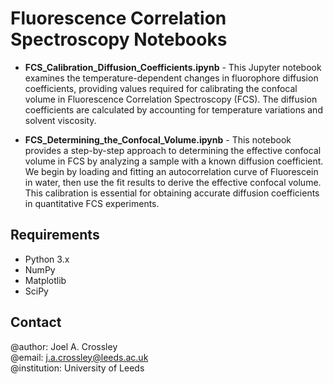 # Fluorescence Correlation Spectroscopy Notebooks

- **FCS_Calibration_Diffusion_Coefficients.ipynb** - This Jupyter notebook examines the temperature-dependent changes in fluorophore diffusion coefficients, providing values required for calibrating the confocal volume in Fluorescence Correlation Spectroscopy (FCS). The diffusion coefficients are calculated by accounting for temperature variations and solvent viscosity.

- **FCS_Determining_the_Confocal_Volume.ipynb** - This notebook provides a step-by-step approach to determining the effective confocal volume in FCS by analyzing a sample with a known diffusion coefficient. We begin by loading and fitting an autocorrelation curve of Fluorescein in water, then use the fit results to derive the effective confocal volume. This calibration is essential for obtaining accurate diffusion coefficients in quantitative FCS experiments.

## Requirements
- Python 3.x
- NumPy
- Matplotlib
- SciPy

## Contact
@author: Joel A. Crossley <br />
@email: j.a.crossley@leeds.ac.uk <br />
@institution: University of Leeds <br />

